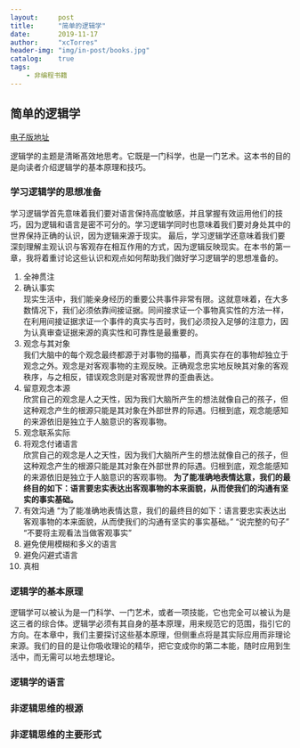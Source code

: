 ```yaml
---
layout:     post
title:      "简单的逻辑学"
date:       2019-11-17
author:     "xcTorres"
header-img: "img/in-post/books.jpg"
catalog:    true
tags:
    - 非编程书籍
---
```

## 简单的逻辑学
[电子版地址](https://onedrive.live.com/?id=F5B0090663FEEADA%211836&cid=F5B0090663FEEADA)

逻辑学的主题是清晰髙效地思考。它既是一门科学，也是一门艺术。这本书的目的是向读者介绍逻辑学的基本原理和技巧。

### 学习逻辑学的思想准备 
学习逻辑学首先意味着我们要对语言保持高度敏感，并且掌握有效运用他们的技巧，因为逻辑和语言是密不可分的。学习逻辑学同时也意味着我们要对身处其中的世界保持正确的认识，因为逻辑来源于现实。
最后，学习逻辑学还意味着我们要深刻理解主观认识与客观存在相互作用的方式，因为逻辑反映现实。在本书的第一章，我将着重讨论这些认识和观点如何帮助我们做好学习逻辑学的思想准备的。  
1. 全神贯注
2. 确认事实  
现实生活中，我们能亲身经历的重要公共事件非常有限。这就意味着，在大多数情况下，我们必须依靠间接证据。同间接求证一个事物真实性的方法一样，在利用间接证据求证一个事件的真实与否时，我们必须投入足够的注意力，因为认真审查证据来源的真实性和可靠性是最重要的。
3. 观念与其对象  
我们大脑中的每个观念最终都源于对事物的描摹，而真实存在的事物却独立于观念之外。观念是对客观事物的主观反映。正确观念忠实地反映其对象的客观秩序，与之相反，错误观念则是对客观世界的歪曲表达。
4. 留意观念本源  
欣赏自己的观念是人之天性，因为我们大脑所产生的想法就像自己的孩子，但这种观念产生的根源只能是其对象在外部世界的际遇。归根到底，观念能感知的来源依旧是独立于人脑意识的客观事物。
5. 观念联系实际  
6. 将观念付诸语言  
欣赏自己的观念是人之天性，因为我们大脑所产生的想法就像自己的孩子，但这种观念产生的根源只能是其对象在外部世界的际遇。归根到底，观念能感知的来源依旧是独立于人脑意识的客观事物。 
**为了能准确地表情达意，我们的最终目的如下：语言要忠实表达出客观事物的本来面貌，从而使我们的沟通有坚实的事实基础。**
7. 有效沟通
“为了能准确地表情达意，我们的最终目的如下：语言要忠实表达出客观事物的本来面貌，从而使我们的沟通有坚实的事实基础。”
“说完整的句子”
“不要将主观看法当做客观事实”
8. 避免使用模糊和多义的语言  
9. 避免闪避式语言
10. 真相
### 逻辑学的基本原理  
逻辑学可以被认为是一门科学、一门艺术，或者一项技能，它也完全可以被认为是这三者的综合体。逻辑学必须有其自身的基本原理，用来规范它的范围，指引它的方向。在本章中，我们主要探讨这些基本原理，但侧重点将是其实际应用而非理论来源。我们的目的是让你吸收理论的精华，把它变成你的第二本能，随时应用到生活中，而无需可以地去想理论。 
### 逻辑学的语言
### 非逻辑思维的根源  
### 非逻辑思维的主要形式
